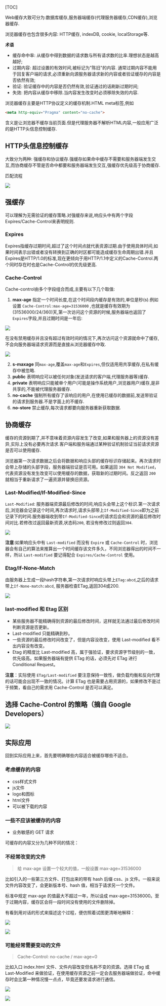 [TOC]

Web缓存大致可分为:数据库缓存,服务器端缓存(代理服务器缓存,CDN缓存),浏览器缓存.

浏览器缓存也包含很多内容: HTTP缓存, indexDB, cookie, localStorage等.

**术语**

- 缓存命中率: 从缓存中得到数据的请求数与所有请求数的比率.理想状态是越高越好;
- 过期内容: 超过设置的有效时间,被标记为"陈旧"的内容. 通常过期内容不能用于回复客户端的请求,必须重新向源服务器请求新的内容或者验证缓存的内容是否依然有效;
- 验证: 验证缓存中的内容是否仍然有效,验证通过的话刷新过期时间;
- 失效: 把内容从缓存中移除.当内容发生改变时必须移除失效的内容.

浏览器缓存主要是HTTP协议定义的缓存机制.HTML meta标签,例如

```html
<meta http-equiv="Pragma" content="no-cache">    
```

含义是让浏览器不缓存当前页面.但是代理服务器不解析HTML内容,一般应用广泛的是HTTP头信息控制缓存.

## HTTP头信息控制缓存

大致分为两种: 强缓存和协议缓存.强缓存如果命中缓存不需要和服务器端发生交互,而协商缓存不管是否命中都要和服务器端发生交互,强缓存优先级高于协商缓存.

匹配流程

![](https://github.com/wayxzz/wayxzz.github.io/raw/master/HTTP/images/171019001.png)

## 强缓存

可以理解为无需验证的缓存策略.对强缓存来说,响应头中有两个字段Expires/Cache-Control来表明规则.

### Expires

Expires指缓存过期时间,超过了这个时间点就代表资源过期.由于使用具体时间,如果时间表示出错或者没有转换到正确的时区都可能造成缓存生命周期出错.并且Expires是HTTP/1.0的标准,现在更倾向于用HTTP/1.1中定义的Cache-Control.两个同时存在时也是Cache-Control的优先级更高.

### Cache-Control

Cache-control由多个字段组合而成,主要有以下几个取值:

1. **max-age** 指定一个时间长度,在这个时间段内缓存是有效的,单位是秒(s).例如设置 `Cache-Control:max-age=31536000` ,也就是缓存有效期为(31536000/24/360)天,第一次访问这个资源的时候,服务器端也返回了`Expires`字段,并且过期时间是一年后:

![](https://github.com/wayxzz/wayxzz.github.io/raw/master/HTTP/images/171019002.png)

在没有禁用缓存并且没有超过有效时间的情况下,再次访问这个资源就命中了缓存,不会向服务器端请求资源而是直接从浏览器缓存中取.

![](https://github.com/wayxzz/wayxzz.github.io/raw/master/HTTP/images/171019003.png)

2. **s-maxage** 同`max-age`,覆盖`max-age`和`Expires`,但仅适用用共享缓存,在私有缓存中被忽略.
3. **public** 表明响应可以被任何对象(发送请求的客户端,代理服务器等)缓存.
4. **private** 表明响应只能被单个用户(可能是操作系统用户,浏览器用户)缓存,是非共享的,不能被代理服务器缓存.
5. **no-cache** 强制所有缓存了该响应的用户,在使用已缓存的数据前,发送带验证的请求到服务器.不是字面上的不缓存.
6. **no-store** 禁止缓存,每次请求都要向服务器重新获取数据.

## 协商缓存

缓存的资源到期了,并不意味着资源内容发生了改变,如果和服务器上的资源没有差异,实际上没有必要再次请求.客户端和服务端通过某种验证机制验证当前请求资源是否可以使用缓存.

浏览器第一次请求数据之后会将数据和响应头部的缓存标识存储起来。再次请求时会带上存储的头部字段，服务器端验证是否可用。如果返回 `304 Not Modified`，代表资源没有发生改变可以使用缓存的数据，获取新的过期时间。反之返回 `200` 就相当于重新请求了一遍资源并替换旧资源。

### Last-Modified/If-Modified-Since

`Last-Modified`: 服务器端资源最后修改的时间,响应头会带上这个标识.第一次请求后,浏览器会记录这个时间,再次请求时,请求头部带上`If-Modified-Since`即为之前记录下的时间.服务器端收到带`If-Modified-Since`的请求后会和资源的最后修改时间对比.若修改过返回最新资源,状态码`200`, 若没有修改过则返回`304`.

![](https://github.com/wayxzz/wayxzz.github.io/raw/master/HTTP/images/171019004.png)

**注意**:如果响应头中有 `Last-modified` 而没有 `Expire` 或 `Cache-Control` 时，浏览器会有自己的算法来推算出一个时间缓存该文件多久，不同浏览器得出的时间不一样，所以 `Last-modified` 要记得配合 `Expires/Cache-Control` 使用。


### Etag/If-None-Match

由服务器上生成一段hash字符串,第一次请求时响应头带上`ETag:abcd`,之后的请求带上`If-None-match:abcd`, 服务器检查ETag,返回304或200.

![](https://github.com/wayxzz/wayxzz.github.io/raw/master/HTTP/images/171019005.png)

### last-modified 和 Etag 区别

- 某些服务器不能精确得到资源的最后修改时间，这样就无法通过最后修改时间判断资源是否更新。
- Last-modified 只能精确到秒。
- 一些资源的最后修改时间改变了，但是内容没改变，使用 Last-modified 看不出内容没有改变。
- Etag 的精度比 Last-modified 高，属于强验证，要求资源字节级别的一致，优先级高。如果服务器端有提供 ETag 的话，必须先对 ETag 进行 Conditional Request。

**注意**：实际使用 `ETag/Last-modified` 要注意保持一致性，做负载均衡和反向代理的话可能会出现不一致的情况。计算 ETag 也是需要占用资源的，如果修改不是过于频繁，看自己的需求用 Cache-Control 是否可以满足。

## 选择 Cache-Control 的策略（摘自 Google Developers）

![](https://github.com/wayxzz/wayxzz.github.io/raw/master/HTTP/images/171019006.png)

## 实际应用

回到实际应用上来，首先要明确哪些内容适合被缓存哪些不适合。

### 考虑缓存的内容

- css样式文件
- js文件
- logo和图标
- html文件
- 可以被下载的内容

### 一些不应该被缓存的内容

- 业务敏感的 GET 请求

可缓存的内容又分为几种不同的情况：

### 不经常改变的文件

> 给 max-age 设置一个较大的值，一般设置 max-age=31536000

比如引入的一些第三方文件、打包出来的带有 hash 后缀 css、js 文件。一般来说文件内容改变了，会更新版本号、hash 值，相当于请求另一个文件。

标准中规定 max-age 的值最大不超过一年，所以设成 max-age=31536000。至于过期内容，缓存区会将一段时间没有使用的文件删除掉。

有看到用对话的形式来描述这个过程，便仿照着试图更清晰地解释：

![](https://github.com/wayxzz/wayxzz.github.io/raw/master/HTTP/images/171019007.png)

![](https://github.com/wayxzz/wayxzz.github.io/raw/master/HTTP/images/171019008.png)

### 可能经常需要变动的文件

> Cache-Control: no-cache / max-age=0

比如入口 index.html 文件、文件内容改变但名称不变的资源。选择 ETag 或 Last-Modified 来做验证，在使用缓存资源之前一定会去服务器端做验证，命中缓存时会比第一种情况慢一点点，毕竟还要发请求进行通信。

![](https://github.com/wayxzz/wayxzz.github.io/raw/master/HTTP/images/171019009.png)

![](https://github.com/wayxzz/wayxzz.github.io/raw/master/HTTP/images/171019010.png)
